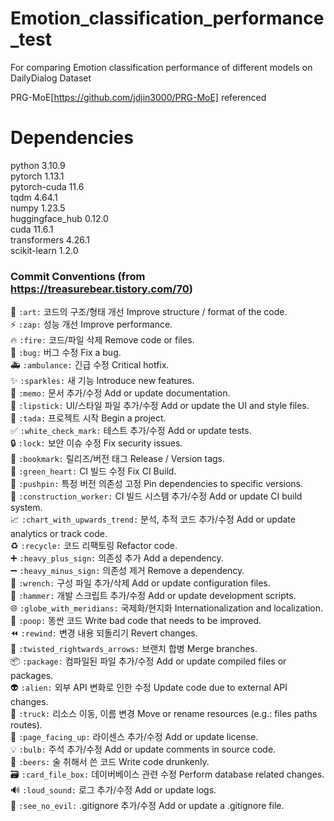 # Emotion_classification_performance_test
For comparing Emotion classification performance of different models on DailyDialog Dataset

PRG-MoE[https://github.com/jdjin3000/PRG-MoE] referenced

# Dependencies
python 3.10.9<br>
pytorch 1.13.1<br>
pytorch-cuda 11.6<br>
tqdm 4.64.1<br>
numpy 1.23.5<br>
huggingface_hub 0.12.0<br>
cuda 11.6.1<br>
transformers 4.26.1<br>
scikit-learn 1.2.0<br>

### Commit Conventions (from https://treasurebear.tistory.com/70)
🎨	`:art:`	코드의 구조/형태 개선	Improve structure / format of the code.<br>
⚡️	`:zap:`	성능 개선	Improve performance.<br>
🔥	`:fire:`	코드/파일 삭제	Remove code or files.<br>
🐛	`:bug:`	버그 수정	Fix a bug.<br>
🚑	`:ambulance:`	긴급 수정	Critical hotfix.<br>
✨	`:sparkles:`	새 기능	Introduce new features.<br>
📝	`:memo:`	문서 추가/수정	Add or update documentation.<br>
💄	`:lipstick:`	UI/스타일 파일 추가/수정	Add or update the UI and style files.<br>
🎉	`:tada:`	프로젝트 시작	Begin a project.<br>
✅	`:white_check_mark:`	테스트 추가/수정	Add or update tests.<br>
🔒	`:lock:`	보안 이슈 수정	Fix security issues.<br>
🔖	`:bookmark:`	릴리즈/버전 태그	Release / Version tags.<br>
💚	`:green_heart:`	CI 빌드 수정	Fix CI Build.<br>
📌	`:pushpin:`	특정 버전 의존성 고정	Pin dependencies to specific versions.<br>
👷	`:construction_worker:`	CI 빌드 시스템 추가/수정	Add or update CI build system.<br>
📈	`:chart_with_upwards_trend:`	분석, 추적 코드 추가/수정	Add or update analytics or track code.<br>
♻️	`:recycle:`	코드 리팩토링	Refactor code.<br>
➕	`:heavy_plus_sign:`	의존성 추가	Add a dependency.<br>
➖	`:heavy_minus_sign:`	의존성 제거	Remove a dependency.<br>
🔧	`:wrench:`	구성 파일 추가/삭제	Add or update configuration files.<br>
🔨	`:hammer:`	개발 스크립트 추가/수정	Add or update development scripts.<br>
🌐	`:globe_with_meridians:`	국제화/현지화	Internationalization and localization.<br>
💩	`:poop:`	똥싼 코드	Write bad code that needs to be improved.<br>
⏪	`:rewind:`	변경 내용 되돌리기	Revert changes.<br>
🔀	`:twisted_rightwards_arrows:`	브랜치 합병	Merge branches.<br>
📦	`:package:`	컴파일된 파일 추가/수정	Add or update compiled files or packages.<br>
👽	`:alien:`	외부 API 변화로 인한 수정	Update code due to external API changes.<br>
🚚	`:truck:`	리소스 이동, 이름 변경	Move or rename resources (e.g.: files paths routes).<br>
📄	`:page_facing_up:`	라이센스 추가/수정	Add or update license.<br>
💡	`:bulb:`	주석 추가/수정	Add or update comments in source code.<br>
🍻	`:beers:`	술 취해서 쓴 코드	Write code drunkenly.<br>
🗃	`:card_file_box:`	데이버베이스 관련 수정	Perform database related changes.<br>
🔊	`:loud_sound:`	로그 추가/수정	Add or update logs.<br>
🙈	`:see_no_evil:`	.gitignore 추가/수정	Add or update a .gitignore file.<br>
